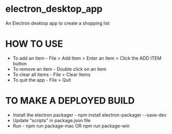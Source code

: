 # electron_desktop_app
An Electron desktop app to create a shopping list

# HOW TO USE
* To add an item - File > Add Item > Enter an item > Click the ADD ITEM button
* To remove an item - Double click on an item
* To clear all items - File > Clear Items
* To quit the app - File > Quit

# TO MAKE A DEPLOYED BUILD
* Install the electron packager - npm install electron-packager --save-dev
* Update "scripts" in package.json file
* Run - npm run package-mac OR npm run package-win
